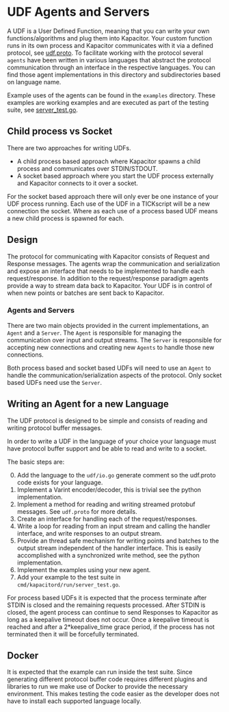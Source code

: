 # UDF Agents and Servers

A UDF is a User Defined Function, meaning that you can write your own functions/algorithms and plug them into Kapacitor.
Your custom function runs in its own process and Kapacitor communicates with it via a defined protocol, see [udf.proto](https://github.com/influxdata/kapacitor/blob/master/udf/udf.proto).
To facilitate working with the protocol several `agents` have been written in various languages that abstract the protocol communication through an interface in the respective languages.
You can find those agent implementations in this directory and subdirectories based on language name.


Example uses of the agents can be found in the `examples` directory.
These examples are working examples and are executed as part of the testing suite,
see [server_test.go](https://github.com/influxdata/kapacitor/blob/master/cmd/kapacitord/run/server_test.go).

## Child process vs Socket

There are two approaches for writing UDFs.

* A child process based approach where Kapacitor spawns a child process and communicates over STDIN/STDOUT.
* A socket based approach where you start the UDF process externally and Kapacitor connects to it over a socket.

For the socket based approach there will only ever be one instance of your UDF process running.
Each use of the UDF in a TICKscript will be a new connection the socket.
Where as each use of a process based UDF means a new child process is spawned for each.

## Design

The protocol for communicating with Kapacitor consists of Request and Response messages.
The agents wrap the communication and serialization and expose an interface that needs to be implemented to handle each request/response.
In addition to the request/response paradigm agents provide a way to stream data back to Kapacitor.
Your UDF is in control of when new points or batches are sent back to Kapacitor.


### Agents and Servers

There are two main objects provided in the current implementations, an `Agent` and a `Server`.
The `Agent` is responsible for managing the communication over input and output streams.
The `Server` is responsible for accepting new connections and creating new `Agents` to handle those new connections.

Both process based and socket based UDFs will need to use an `Agent` to handle the communication/serialization aspects of the protocol.
Only socket based UDFs need use the `Server`.

## Writing an Agent for a new Language

The UDF protocol is designed to be simple and consists of reading and writing protocol buffer messages.

In order to write a UDF in the language of your choice your language must have protocol buffer support and be able to read and write to a socket.

The basic steps are:

0. Add the language to the `udf/io.go` generate comment so the udf.proto code exists for your language.
1. Implement a Varint encoder/decoder, this is trivial see the python implementation.
2. Implement a method for reading and writing streamed protobuf messages. See `udf.proto` for more details.
3. Create an interface for handling each of the request/responses.
4. Write a loop for reading from an input stream and calling the handler interface, and write responses to an output stream.
5. Provide an thread safe mechanism for writing points and batches to the output stream independent of the handler interface.
    This is easily accomplished with a synchronized write method, see the python implementation.
6. Implement the examples using your new agent.
7. Add your example to the test suite in `cmd/kapacitord/run/server_test.go`.

For process based UDFs it is expected that the process terminate after STDIN is closed and the remaining requests processed.
After STDIN is closed, the agent process can continue to send Responses to Kapacitor as long as a keepalive timeout does not occur.
Once a keepalive timeout is reached and after a 2*keepalive_time grace period, if the process has not terminated then it will be forcefully terminated.

## Docker

It is expected that the example can run inside the test suite.
Since generating different protocol buffer code requires different plugins and libraries to run we make use of Docker to provide the necessary environment.
This makes testing the code easier as the developer does not have to install each supported language locally.

